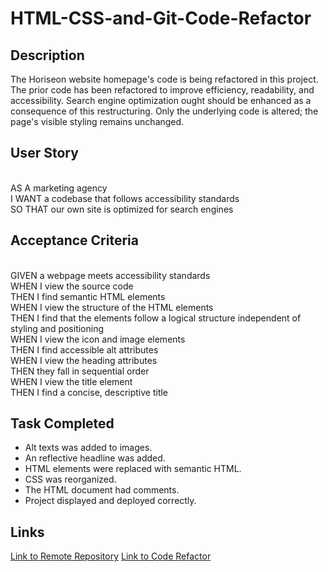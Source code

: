 # HTML-CSS-and-Git-Code-Refactor
## Description
The Horiseon website homepage's code is being refactored in this project. The prior code has been refactored to improve efficiency, readability, and accessibility. Search engine optimization ought should be enhanced as a consequence of this restructuring. Only the underlying code is altered; the page's visible styling remains unchanged.

## User Story
<br/>AS A marketing agency
<br/>I WANT a codebase that follows accessibility standards
<br/>SO THAT our own site is optimized for search engines

## Acceptance Criteria
<br/>GIVEN a webpage meets accessibility standards
<br/>WHEN I view the source code
<br/>THEN I find semantic HTML elements
<br/>WHEN I view the structure of the HTML elements
<br/>THEN I find that the elements follow a logical structure independent of styling and positioning
<br/>WHEN I view the icon and image elements
<br/>THEN I find accessible alt attributes
<br/>WHEN I view the heading attributes
<br/>THEN they fall in sequential order
<br/>WHEN I view the title element
<br/>THEN I find a concise, descriptive title

## Task Completed
* Alt texts was added to images.
* An reflective headline was added.
* HTML elements were replaced with semantic HTML.
* CSS was reorganized.
* The HTML document had comments.
* Project displayed and deployed correctly. 

## Links
[Link to Remote Repository](https://github.com/mwahba624/HTML-CSS-and-Git-Code-Refactor)
[Link to Code Refactor](https://mwahba624.github.io/HTML-CSS-and-Git-Code-Refactor/)

